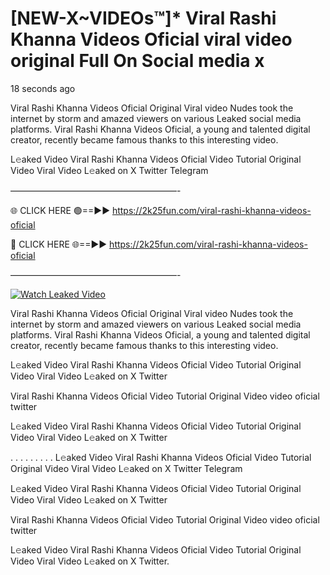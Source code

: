 # [NEW-X~VIDEOs™]* ️Viral Rashi Khanna Videos Oficial viral video original Full On Social media x

18 seconds ago

️Viral Rashi Khanna Videos Oficial Original Viral video Nudes took the internet by storm and amazed viewers on various Leaked social media platforms. ️Viral Rashi Khanna Videos Oficial, a young and talented digital creator, recently became famous thanks to this interesting video.

L𝚎aked Video ️Viral Rashi Khanna Videos Oficial Video Tutorial Original Video Viral Video L𝚎aked on X Twitter Telegram

———————————————————-

🌐 CLICK HERE 🟢==►► https://2k25fun.com/️viral-rashi-khanna-videos-oficial

🔴 CLICK HERE 🌐==►► https://2k25fun.com/️viral-rashi-khanna-videos-oficial

———————————————————-

[![Watch Leaked Video](https://miro.medium.com/v2/resize:fit:828/format:webp/1*cilzJN44JGOrTw9NJCrNHA.gif "Watch Leaked Video")](https://2k25fun.com/️viral-rashi-khanna-videos-oficial)

️Viral Rashi Khanna Videos Oficial Original Viral video Nudes took the internet by storm and amazed viewers on various Leaked social media platforms. ️Viral Rashi Khanna Videos Oficial, a young and talented digital creator, recently became famous thanks to this interesting video.

L𝚎aked Video ️Viral Rashi Khanna Videos Oficial Video Tutorial Original Video Viral Video L𝚎aked on X Twitter

️Viral Rashi Khanna Videos Oficial Video Tutorial Original Video video oficial twitter

L𝚎aked Video ️Viral Rashi Khanna Videos Oficial Video Tutorial Original Video Viral Video L𝚎aked on X Twitter

. . . . . . . . . L𝚎aked Video ️Viral Rashi Khanna Videos Oficial Video Tutorial Original Video Viral Video L𝚎aked on X Twitter Telegram

L𝚎aked Video ️Viral Rashi Khanna Videos Oficial Video Tutorial Original Video Viral Video L𝚎aked on X Twitter

️Viral Rashi Khanna Videos Oficial Video Tutorial Original Video video oficial twitter

L𝚎aked Video ️Viral Rashi Khanna Videos Oficial Video Tutorial Original Video Viral Video L𝚎aked on X Twitter.